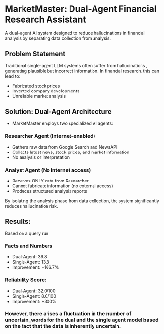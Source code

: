 # MarketMaster: Dual-Agent Financial Research Assistant

A dual-agent AI system designed to reduce hallucinations in financial analysis by separating data collection from analysis.
## Problem Statement
Traditional single-agent LLM systems often suffer from hallucinations , generating plausible but incorrect information. In financial research, this can lead to:

- Fabricated stock prices
- Invented company developments
- Unreliable market analysis

## Solution: Dual-Agent Architecture
- MarketMaster employs two specialized AI agents:

### Researcher Agent (Internet-enabled)
- Gathers raw data from Google Search and NewsAPI
- Collects latest news, stock prices, and market information
- No analysis or interpretation

### Analyst Agent (No internet access)
- Receives ONLY data from Researcher
- Cannot fabricate information (no external access)
- Produces structured analysis reports

By isolating the analysis phase from data collection, the system significantly reduces hallucination risk.

## Results:
Based on a query run
### Facts and Numbers
- Dual-Agent:  36.8 
- Single-Agent: 13.8
- Improvement: +166.7%

### Reliability Score:
- Dual-Agent:   32.0/100
- Single-Agent: 8.0/100
- Improvement: +300%

### However, there arises a fluctuation in the number of uncertain_words for the dual and the single agent model based on the fact that the data is inherently uncertain.
